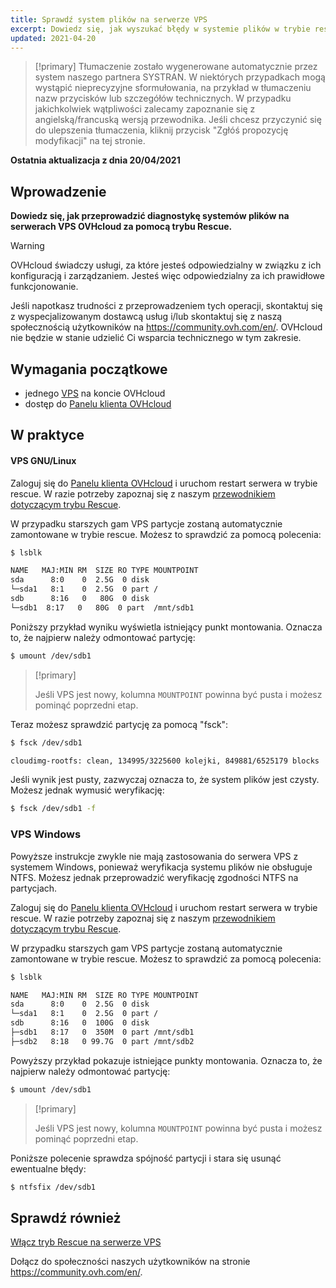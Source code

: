 ```yaml
---
title: Sprawdź system plików na serwerze VPS
excerpt: Dowiedz się, jak wyszukać błędy w systemie plików w trybie rescue
updated: 2021-04-20
---
```


> [!primary]
> Tłumaczenie zostało wygenerowane automatycznie przez system naszego partnera SYSTRAN. W niektórych przypadkach mogą wystąpić nieprecyzyjne sformułowania, na przykład w tłumaczeniu nazw przycisków lub szczegółów technicznych. W przypadku jakichkolwiek wątpliwości zalecamy zapoznanie się z angielską/francuską wersją przewodnika. Jeśli chcesz przyczynić się do ulepszenia tłumaczenia, kliknij przycisk "Zgłóś propozycję modyfikacji" na tej stronie.
>

**Ostatnia aktualizacja z dnia 20/04/2021**

## Wprowadzenie

**Dowiedz się, jak przeprowadzić diagnostykę systemów plików na serwerach VPS OVHcloud za pomocą trybu Rescue.**

> [!warning]
>OVHcloud świadczy usługi, za które jesteś odpowiedzialny w związku z ich konfiguracją i zarządzaniem. Jesteś więc odpowiedzialny za ich prawidłowe funkcjonowanie.
>
>Jeśli napotkasz trudności z przeprowadzeniem tych operacji, skontaktuj się z wyspecjalizowanym dostawcą usług i/lub skontaktuj się z naszą społecznością użytkowników na <https://community.ovh.com/en/>. OVHcloud nie będzie w stanie udzielić Ci wsparcia technicznego w tym zakresie.
>

## Wymagania początkowe

- jednego [VPS](https://www.ovhcloud.com/pl/vps/) na koncie OVHcloud
- dostęp do [Panelu klienta OVHcloud](https://www.ovh.com/auth/?action=gotomanager&from=https://www.ovh.pl/&ovhSubsidiary=pl)

## W praktyce

#### VPS GNU/Linux

Zaloguj się do [Panelu klienta OVHcloud](https://www.ovh.com/auth/?action=gotomanager&from=https://www.ovh.pl/&ovhSubsidiary=pl) i uruchom restart serwera w trybie rescue. W razie potrzeby zapoznaj się z naszym [przewodnikiem dotyczącym trybu Rescue](/pages/bare_metal_cloud/virtual_private_servers/rescue).

W przypadku starszych gam VPS partycje zostaną automatycznie zamontowane w trybie rescue. Możesz to sprawdzić za pomocą polecenia:

```bash
$ lsblk

NAME   MAJ:MIN RM  SIZE RO TYPE MOUNTPOINT
sda      8:0    0  2.5G  0 disk
└─sda1   8:1    0  2.5G  0 part /
sdb      8:16   0   80G  0 disk
└─sdb1  8:17   0   80G  0 part  /mnt/sdb1
```

Poniższy przykład wyniku wyświetla istniejący punkt montowania. Oznacza to, że najpierw należy odmontować partycję:

```bash
$ umount /dev/sdb1
```

> [!primary]
>
> Jeśli VPS jest nowy, kolumna `MOUNTPOINT` powinna być pusta i możesz pominąć poprzedni etap.

Teraz możesz sprawdzić partycję za pomocą "fsck":

```bash
$ fsck /dev/sdb1

cloudimg-rootfs: clean, 134995/3225600 kolejki, 849881/6525179 blocks
```

Jeśli wynik jest pusty, zazwyczaj oznacza to, że system plików jest czysty. Możesz jednak wymusić weryfikację:

```bash
$ fsck /dev/sdb1 -f
```

### VPS Windows

Powyższe instrukcje zwykle nie mają zastosowania do serwera VPS z systemem Windows, ponieważ weryfikacja systemu plików nie obsługuje NTFS. Możesz jednak przeprowadzić weryfikację zgodności NTFS na partycjach.

Zaloguj się do [Panelu klienta OVHcloud](https://www.ovh.com/auth/?action=gotomanager&from=https://www.ovh.pl/&ovhSubsidiary=pl) i uruchom restart serwera w trybie rescue. W razie potrzeby zapoznaj się z naszym [przewodnikiem dotyczącym trybu Rescue](/pages/bare_metal_cloud/virtual_private_servers/rescue).

W przypadku starszych gam VPS partycje zostaną automatycznie zamontowane w trybie rescue. Możesz to sprawdzić za pomocą polecenia:

```bash
$ lsblk

NAME   MAJ:MIN RM  SIZE RO TYPE MOUNTPOINT
sda      8:0    0  2.5G  0 disk
└─sda1   8:1    0  2.5G  0 part /
sdb      8:16   0  100G  0 disk
├─sdb1   8:17   0  350M  0 part /mnt/sdb1
├─sdb2   8:18   0 99.7G  0 part /mnt/sdb2
```

Powyższy przykład pokazuje istniejące punkty montowania. Oznacza to, że najpierw należy odmontować partycję:

```bash
$ umount /dev/sdb1
```

> [!primary]
>
> Jeśli VPS jest nowy, kolumna `MOUNTPOINT` powinna być pusta i możesz pominąć poprzedni etap.

Poniższe polecenie sprawdza spójność partycji i stara się usunąć ewentualne błędy:

```bash
$ ntfsfix /dev/sdb1
```

## Sprawdź również

[Włącz tryb Rescue na serwerze VPS](/pages/bare_metal_cloud/virtual_private_servers/rescue)

Dołącz do społeczności naszych użytkowników na stronie <https://community.ovh.com/en/>.
